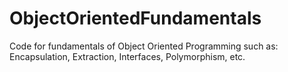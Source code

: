 # ObjectOrientedFundamentals
Code for fundamentals of Object Oriented Programming such as: Encapsulation, Extraction, Interfaces, Polymorphism, etc.
